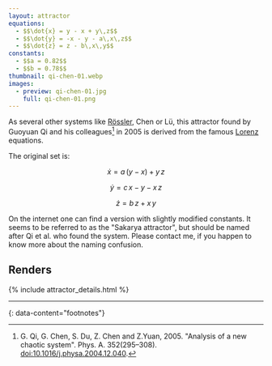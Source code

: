 ```yaml
---
layout: attractor
equations:
  - $$\dot{x} = y - x + y\,z$$
  - $$\dot{y} = -x - y - a\,x\,z$$
  - $$\dot{z} = z - b\,x\,y$$
constants:
  - $$a = 0.82$$
  - $$b = 0.78$$
thumbnail: qi-chen-01.webp
images:
  - preview: qi-chen-01.jpg
    full: qi-chen-01.png
---
```

As several other systems like [Rössler](../roessler), Chen or Lü, this attractor found by Guoyuan Qi and his colleagues[^original-paper] in 2005 is derived from the famous [Lorenz](../lorenz) equations.

The original set is:

$$\dot{x} = a\,(y - x) + y\,z$$

$$\dot{y} = c\,x - y - x\,z$$

$$\dot{z} = b\,z + x\,y$$

On the internet one can find a version with slightly modified constants.
It seems to be referred to as the "Sakarya attractor", but should be named after Qi et al. who found the system.
Please contact me, if you happen to know more about the naming confusion.

## Renders

{% include attractor_details.html %}

---
{: data-content="footnotes"}

[^original-paper]: G. Qi, G. Chen, S. Du, Z. Chen and Z.Yuan, 2005. \"Analysis of a new chaotic system\". Phys. A. 352(295–308). [doi:10.1016/j.physa.2004.12.040](https://doi.org/10.1016/j.physa.2004.12.040).
